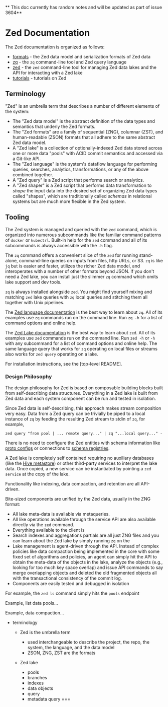 ** This doc currently has random notes and will be updated as part of issue 3604**

# Zed Documentation

The Zed documentation is organized as follows:

* [formats](formats/README.md) - the Zed data model and serialization formats
of Zed data
* [zq](zq/README.md) - the `zq` command-line tool and Zed query language
* [zed](zed/README.md) - the `zed` command-line tool for managing Zed data lakes and the
API for interacting with a Zed lake
* [tutorials](tutorials) - tutorials on Zed

## Terminology

"Zed" is an umbrella term that describes
a number of different elements of the system:
* The "Zed data model" is the abstract definition of the data types and semantics
that underly the Zed formats.
* The "Zed formats" are a family of sequential (ZNG), columnar (ZST), and human-readable (ZSON)
formats that all adhere to the same abstract Zed data model.
* A "Zed lake" is a collection of optionally-indexed Zed data stored
across one or more data "pools" with ACID commit semantics and
accessed via a Git-like API.
* The "Zed language" is the system's dataflow language for performing
queries, searches, analytics, transformations, or any of the above combined together.
* A "Zed query" is a Zed script that performs search or analytics.
* A "Zed shaper" is a Zed script that performs data transformation to _shape_
the input data into the desired set of organizing Zed data types called "shapes",
which are traditionally called _schemas_ in relational systems but are
much more flexible in the Zed system.

## Tooling

The Zed system is managed and queried with the `zed` command,
which is organized into numerous subcommands like the familiar command patterns
of `docker` or `kubectrl`.
Built-in help for the `zed` command and all of its subcommands is always
accessible with the `-h` flag.

The `zq` command offers a convenient slice of the `zed` for running
stand-alone, command-line queries on inputs from files, http URLs, or S3.
`zq` is like `jq` but is easier and faster, utilizes the richer
Zed data model, and interoperates with a number of other formats beyond JSON.
If you don't need a Zed lake, you can install just the
slimmer `zq` command which omits lake support and dev tools.

`zq` is always installed alongside `zed`.  You might find yourself mixing and
matching `zed` lake queries with `zq` local queries and stitching them
all together with Unix pipelines.

The [Zed language documentation](zq/language.md)
is the best way to learn about `zq`.
All of its examples use `zq` commands run on the command line.
Run `zq -h` for a list of command options and online help.

The [Zed Lake documentation](zed/README.md)
is the best way to learn about `zed`.
All of its examples use `zed` commands run on the command line.
Run `zed -h` or `-h` with any subcommand for a list of command options
and online help.  The same language query that works for `zq` operating
on local files or streams also works for `zed query` operating on a lake.

For installation instructions, see the [top-level README].

### Design Philosophy

The design philosophy for Zed is based on composable building blocks
built from self-describing data structures.  Everything in a Zed lake
is built from Zed data and each system component can be run and tested in isolation.

Since Zed data is self-describing, this approach makes stream composition
very easy.  Data from a Zed query can be trivially be piped to a local
instance of `zq` by feeding the resulting Zed stream to stdin of `zq`, for example,
```
zed query "from pool | ... remote query..." | zq "...local query..." -
```
There is no need to configure the Zed entities with schema information
like [proto configs](https://developers.google.com/protocol-buffers/docs/proto3)
or connections to
[schema registries](https://docs.confluent.io/platform/current/schema-registry/index.html).

A Zed lake is completely self contained requiring no auxiliary databases
(like the [Hive metastore](https://cwiki.apache.org/confluence/display/hive/design))
or other third-party services to interpret the lake data.
Once copied, a new service can be instantiated by pointing a `zed service`
at the copy of the lake.

Functionality like indexing, data compaction, and retention are all
API-driven.

Bite-sized components are unified by the Zed data, usually in the ZNG format:
* All lake meta-data is available via metaqueries.
* All like operations available through the service API are also available
directly via the `zed` command.
* Everything available to the client is
* Search indexes and aggregations partials are all just ZNG files and you can
learn about the Zed lake by simply running `zq` on the
* Lake management is agent-driven through the API.  Instead of complex policies
like data compaction  being implemented in the core with some fixed set of
algorithms and policies, an agent can simply hit the API to obtain the meta-data
of the objects in the lake, analyze the objects (e.g., looking for too much
key space overlap) and issue API commands to say merge overlapping objects
and deleted the old fragmented objects all with the transactional consistency
of the commit log.
* Components are easily tested and debugged in isolation

For example, the `zed ls` command simply hits the `pools` endpoint

Example, list data pools...

Example, data compaction...

* terminology
    * Zed is the umbrella term
        * used interchangeable to describe the project, the repo, the system, the language, and the data model
        * ZSON, ZNG, ZST are the formats

    * Zed lake
        * pools
        * branches
        * indexes
        * data objects
        * query
        * metadata query
===
